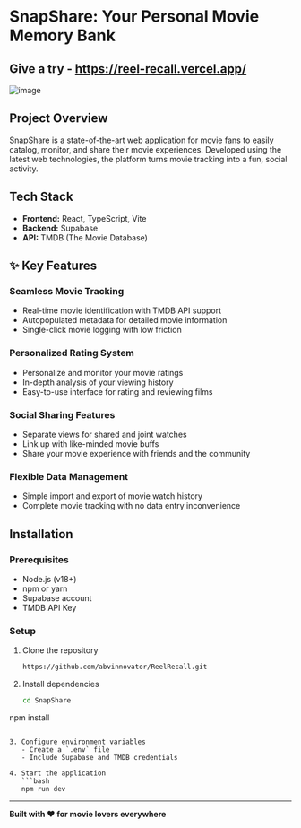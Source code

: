 # SnapShare: Your Personal Movie Memory Bank

## Give a try - https://reel-recall.vercel.app/

![image](https://github.com/user-attachments/assets/c0b7d632-1600-4d53-83f5-7f0eeb4902c4)

##  Project Overview

SnapShare is a state-of-the-art web application for movie fans to easily catalog, monitor, and share their movie experiences. Developed using the latest web technologies, the platform turns movie tracking into a fun, social activity.

##  Tech Stack
- **Frontend:** React, TypeScript, Vite
- **Backend:** Supabase
- **API:** TMDB (The Movie Database)

## ✨ Key Features

###  Seamless Movie Tracking
- Real-time movie identification with TMDB API support
- Autopopulated metadata for detailed movie information
- Single-click movie logging with low friction

###  Personalized Rating System
- Personalize and monitor your movie ratings
- In-depth analysis of your viewing history
- Easy-to-use interface for rating and reviewing films

###  Social Sharing Features
- Separate views for shared and joint watches
- Link up with like-minded movie buffs
- Share your movie experience with friends and the community

###  Flexible Data Management
- Simple import and export of movie watch history
- Complete movie tracking with no data entry inconvenience



##  Installation

### Prerequisites
- Node.js (v18+)
- npm or yarn
- Supabase account
- TMDB API Key

### Setup
1. Clone the repository
   ```bash
   https://github.com/abvinnovator/ReelRecall.git
   ```

2. Install dependencies
   ```bash
   cd SnapShare
   ```
npm install
```

3. Configure environment variables
   - Create a `.env` file
   - Include Supabase and TMDB credentials

4. Start the application
   ```bash
   npm run dev
   ```

---

**Built with ❤️ for movie lovers everywhere**
